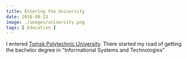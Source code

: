 ```yaml
---
title: Entering the University
date: 2018-08-23
image: ./images/university.png
tags: [ Education ]
---
```


I entered [Tomsk Polytechnic University](https://sitetpu.ru/en). There started my road of getting the bachelor degree in "Informational Systems and Technologies"

